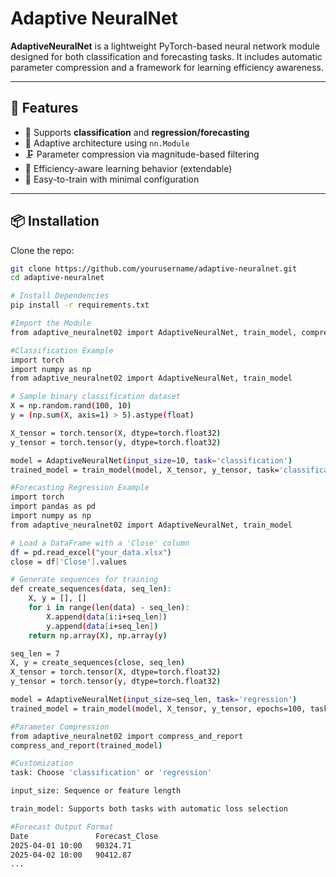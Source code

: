 # Adaptive NeuralNet

**AdaptiveNeuralNet** is a lightweight PyTorch-based neural network module designed for both classification and forecasting tasks. It includes automatic parameter compression and a framework for learning efficiency awareness.

---

## 🚀 Features

- 🔁 Supports **classification** and **regression/forecasting**
- 🧠 Adaptive architecture using `nn.Module`
- 🗜️ Parameter compression via magnitude-based filtering
- 🎯 Efficiency-aware learning behavior (extendable)
- 🧪 Easy-to-train with minimal configuration

---

## 📦 Installation

Clone the repo:

```bash
git clone https://github.com/yourusername/adaptive-neuralnet.git
cd adaptive-neuralnet

# Install Dependencies
pip install -r requirements.txt

#Import the Module
from adaptive_neuralnet02 import AdaptiveNeuralNet, train_model, compress_and_report

#Classification Example
import torch
import numpy as np
from adaptive_neuralnet02 import AdaptiveNeuralNet, train_model

# Sample binary classification dataset
X = np.random.rand(100, 10)
y = (np.sum(X, axis=1) > 5).astype(float)

X_tensor = torch.tensor(X, dtype=torch.float32)
y_tensor = torch.tensor(y, dtype=torch.float32)

model = AdaptiveNeuralNet(input_size=10, task='classification')
trained_model = train_model(model, X_tensor, y_tensor, task='classification')

#Forecasting Regression Example
import torch
import pandas as pd
import numpy as np
from adaptive_neuralnet02 import AdaptiveNeuralNet, train_model

# Load a DataFrame with a 'Close' column
df = pd.read_excel("your_data.xlsx")
close = df['Close'].values

# Generate sequences for training
def create_sequences(data, seq_len):
    X, y = [], []
    for i in range(len(data) - seq_len):
        X.append(data[i:i+seq_len])
        y.append(data[i+seq_len])
    return np.array(X), np.array(y)

seq_len = 7
X, y = create_sequences(close, seq_len)
X_tensor = torch.tensor(X, dtype=torch.float32)
y_tensor = torch.tensor(y, dtype=torch.float32)

model = AdaptiveNeuralNet(input_size=seq_len, task='regression')
trained_model = train_model(model, X_tensor, y_tensor, epochs=100, task='regression')

#Parameter Compression
from adaptive_neuralnet02 import compress_and_report
compress_and_report(trained_model)

#Customization
task: Choose 'classification' or 'regression'

input_size: Sequence or feature length

train_model: Supports both tasks with automatic loss selection

#Forecast Output Format
Date               Forecast_Close
2025-04-01 10:00   90324.71
2025-04-02 10:00   90412.87
...

